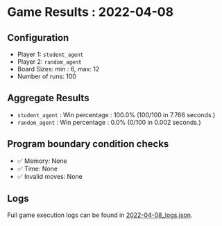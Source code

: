
# Game Results : 2022-04-08


 ## Configuration 

 - Player 1: `student_agent`
 - Player 2: `random_agent`
 - Board Sizes: min : 6, max: 12
 - Number of runs: 100


 ## Aggregate Results 

 - `student_agent` : Win percentage : 100.0% (100/100 in 7.766 seconds.)
 - `random_agent` : Win percentage : 0.0% (0/100 in 0.002 seconds.)


 ## Program boundary condition checks 

 - :white_check_mark: Memory: None
 - :white_check_mark: Time: None
 - :white_check_mark: Invalid moves: None


 ## Logs 

 Full game execution logs can be found in [2022-04-08_logs.json](2022-04-08_logs.json).


